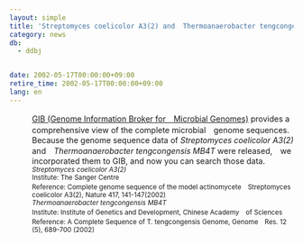 ```yaml
---
layout: simple
title: 'Streptomyces coelicolor A3(2) and  Thermoanaerobacter tengcongensis MB4T were added to GIB'
category: news
db:
  - ddbj


date: 2002-05-17T00:00:00+09:00
retire_time: 2002-05-17T00:00:00+09:00
lang: en
---
```


<html>
<dd><a href="/services/past-services-e.html#gib">GIB (Genome Information Broker for　Microbial Genomes)</a> provides a comprehensive view of the complete microbial　genome sequences.　Because the genome sequence data of <i>Streptomyces coelicolor A3(2)</i> and　<i>Thermoanaerobacter tengcongensis MB4T</i> were released,　we incorporated them to GIB, and now you can search those data.<br>
<dd><small><i>Streptomyces coelicolor A3(2)</i></small><br>
<dd><small>Institute: The Sanger Centre</small><br>
<dd><small>Reference: Complete genome sequence of the model actinomycete　Streptomyces coelicolor A3(2), Nature 417, 141-147(2002)</small><br>
<dd><small><i>Thermoanaerobacter tengcongensis MB4T</i></small><br>
<dd><small>Institute: Institute of Genetics and Development, Chinese Academy　of Sciences</small><br>
<dd><small>Reference: A Complete Sequence of T. tengcongensis Genome, Genome　Res. 12 (5), 689-700 (2002)</small></dd>
</dd>
</dd>
</dd>
</dd>
</dd>
</dd>
</html>
